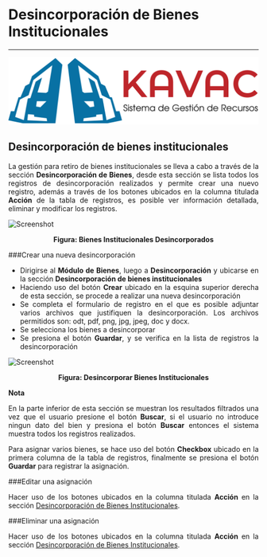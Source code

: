 # Desincorporación de Bienes Institucionales 
********************************************
<div style="text-align: justify;">

![Screenshot](img/logokavac.png#imagen)

## Desincorporación de bienes institucionales 

La gestión para retiro de bienes institucionales se lleva a cabo a través de la sección **Desincorporación de Bienes**, desde esta sección se lista todos los registros de desincorporación realizados y permite crear una nuevo registro, además a través de los botones ubicados en la columna titulada **Acción** de la tabla de registros, es posible ver información detallada, eliminar y modificar los registros.  


![Screenshot](/img/bienes_desincorporados.jpg)<div style="text-align: center;font-weight: bold">Figura: Bienes Institucionales Desincorporados</div>

###Crear una nueva desincorporación

- Dirigirse al **Módulo de Bienes**, luego a **Desincorporación** y ubicarse en la sección **Desincorporación de bienes institucionales**
- Haciendo uso del botón **Crear** ubicado en la esquina superior derecha de esta sección, se procede a realizar una nueva desincorporación
- Se completa el formulario de registro en el que es posible adjuntar varios archivos que justifiquen la desincorporación.  Los archivos permitidos son: odt, pdf, png, jpg, jpeg, doc y docx. 
- Se selecciona los bienes a desincorporar 
- Se presiona el botón **Guardar**, y se verifica en la lista de registros la desincorporación    

![Screenshot](/img/desincorporar_bien.jpg)<div style="text-align: center;font-weight: bold">Figura: Desincorporar Bienes Institucionales</div>

**Nota**

En la parte inferior de esta sección se muestran los resultados filtrados una vez que el usuario presione el botón **Buscar**, si el usuario no introduce ningun dato del bien y presiona el botón **Buscar** entonces el sistema muestra todos los registros realizados.    

Para asignar varios bienes, se hace uso del botón **Checkbox** ubicado en la primera columna de la tabla de registros, finalmente se presiona el botón **Guardar** para registrar la asignación.

###Editar una asignación 

Hacer uso de los botones ubicados en la columna titulada **Acción** en la sección [Desincorporación de Bienes Institucionales](#desincorporacion-de-bienes-institucionales_1).

###Eliminar una asignación 

Hacer uso de los botones ubicados en la columna titulada **Acción** en la sección [Desincorporación de Bienes Institucionales](#desincorporacion-de-bienes-institucionales_1).


</div>























   